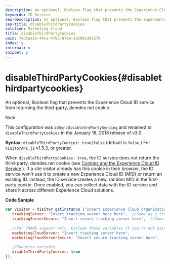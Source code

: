 ```yaml
---
description: An optional, Boolean flag that prevents the Experience Cloud ID service from returning the third-party, demdex.net cookie.
keywords: ID Service
seo-description: An optional, Boolean flag that prevents the Experience Cloud ID service from returning the third-party, demdex.net cookie.
seo-title: disableThirdPartyCookies
solution: Marketing Cloud
title: disableThirdPartyCookies
uuid: 7ed5aa16-44ca-4702-878a-1a208ca95270
index: y
internal: n
snippet: y
---
```


# disableThirdPartyCookies{#disablethirdpartycookies}

An optional, Boolean flag that prevents the Experience Cloud ID service from returning the third-party, demdex.net cookie.

>[!NOTE]
>
>This configuration was `idSyncDisable3rdPartySyncing` and renamed to `disableThirdPartyCookies` in the January 18, 2018 release of v3.0.

**Syntax:** `disableThirdPartyCookies: true|false` (default is `false`.) For `VisitorAPI.js` v1.5.3, or greater.

When `disableThirdPartyCookies: true`, the ID service does not return the third-party, demdex.net cookie (see [Cookies and the Experience Cloud ID Service](../../mcvid-introduction/mcvid-cookies.md) ). If a site visitor already has this cookie in their browser, the ID service won't use it to create a new Experience Cloud ID (MID) or return an existing ID. Instead, the ID service creates a new, random MID in the first-party cookie. Once enabled, you can collect data with the ID service and share it across different Experience Cloud solutions.

**Code Sample**

```js
var visitor = Visitor.getInstance ("Insert Experience Cloud organization ID here",{ 
   trackingServer: "Insert tracking server here here",  //Same as s.trackingServer 
   trackingServerSecure: "Insert secure tracking server here",  //Same as s.trackingServerSecure 
 
   //For CNAME support only. Exclude these variables if you're not using CNAME 
   marketingCloudServer: "Insert tracking server here", 
   marketingCloudServerSecure: "Insert secure tracking server here", 
 
   //Function variable 
   disableThirdPartyCookies: true 
});
```

